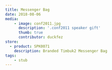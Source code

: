 ```yaml
---
title: Messenger Bag
date: 2018-08-06
media:
    - image: conf2011.jpg
      description: '.conf2011 speaker gift'
      thumb: true
      contributor: duckfez
store:
  - product: SPK0071
    description: Branded Timbuk2 Messenger Bag
tags:
    - stub
---
```

